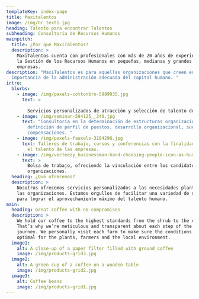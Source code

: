 ```yaml
---
templateKey: index-page
title: Maxitalentos
image: /img/hr_text1.jpg
heading: Talento para encontrar Talentos
subheading: Consultoría de Recursos Humanos
mainpitch:
  title: ¿Por qué MaxiTalentos?
  description: >
    MaxiTalentos cuenta con profesionales con más de 20 años de experiencia en
    la Gestión de los Recursos Humanos en pequeñas, medianas y grandes
    empresas. 
description: "MaxiTalentos es para aquellas organizaciones que creen en la
  importancia de la administración adecuada del capital humano. "
intro:
  blurbs:
    - image: /img/pexels-cottonbro-5989935.jpg
      text: >
        
        Servicios personalizados de atracción y selección de talento de acuerdo a tus necesidades.
    - image: /img/seminar-594125__340.jpg
      text: "Consultoría en la determinación de estructuras organizacionales,
        definición de perfil de puestos, desarrollo organizacional, sueldos y
        compensaciones. "
    - image: /img/pexels-fauxels-3184296.jpg
      text: Talleres de trabajo, cursos y conferencias con la finalidad de maximizar
        el talento de las empresas.
    - image: /img/vecteezy_businessman-hand-choosing-people-icon-as-human-resources__95.jpg
      text: >
        Bolsa de trabajo, ofreciendo la vinculación entre los candidatos y las
        organizaciones. 
  heading: ¿Qué ofrecemos?
  description: >
    Nosotros ofrecemos servicios personalizados a las necesidades planteadas por
    las organizaciones. Estamos orgullos de facilitar una variedad de servicios
    para lograr el aprovechamiento máximo del talento humano. 
main:
  heading: Great coffee with no compromises
  description: >
    We hold our coffee to the highest standards from the shrub to the cup.
    That’s why we’re meticulous and transparent about each step of the coffee’s
    journey. We personally visit each farm to make sure the conditions are
    optimal for the plants, farmers and the local environment.
  image1:
    alt: A close-up of a paper filter filled with ground coffee
    image: /img/products-grid3.jpg
  image2:
    alt: A green cup of a coffee on a wooden table
    image: /img/products-grid2.jpg
  image3:
    alt: Coffee beans
    image: /img/products-grid1.jpg
---
```


